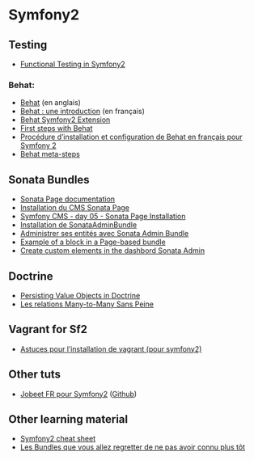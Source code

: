 # Symfony2

## Testing

- [Functional Testing in Symfony2](http://www.sitepoint.com/functional-testing-symfony2/)

### Behat:

- [Behat](http://docs.behat.org/) (en anglais)
- [Behat : une introduction](http://blog.lepine.pro/php/behat-jour-1-comment-tester-son-produit-scrum) (en français)
- [Behat Symfony2 Extension](http://extensions.behat.org/symfony2/index.html)
- [First steps with Behat](https://www.theodo.fr/blog/2013/04/first-steps-with-behat/)
- [Procédure d’installation et configuration de Behat en français pour Symfony 2](http://blog.prestaconcept.net/2013/02/11/procedure-dinstallation-et-configuration-de-behat-en-francais-pour-symfony-2.html)
- [Behat meta-steps](http://knplabs.com/blog/2011/12/15/behat-like-a-boss-meta-steps/)


## Sonata Bundles

- [Sonata Page documentation](http://sonata-project.org/bundles/page/master/doc/index.html)
- [Installation du CMS Sonata Page](http://www.coolcoyote.net/php-mysql/installation-du-cms-sonata-page)
- [Symfony CMS - day 05 - Sonata Page Installation](http://pygmeeweb.com/2013/10/13/cms-day05-sonata-page-installation.html)
- [Installation de SonataAdminBundle](http://jobeet.thuau.fr/le-paquet-admin)
- [Administrer ses entités avec Sonata Admin Bundle](http://www.valentin-rebierre.ekow.o2switch.net/administrer-ses-entites-avec-sonata-admin-bundle/)
- [Example of a block in a Page-based bundle](https://github.com/STIWL/STIWLEschoolThirdSonataBlockBundle)
- [Create custom elements in the dashbord Sonata Admin](http://stackoverflow.com/a/15167450/490589)

## Doctrine

- [Persisting Value Objects in Doctrine](http://rosstuck.com/persisting-value-objects-in-doctrine/)
- [Les relations Many-to-Many Sans Peine](http://www.prowebdev.us/2012/07/symfnoy2-many-to-many-relation-with.html)

## Vagrant for Sf2

- [Astuces pour l’installation de vagrant (pour symfony2)](http://blog.prestaconcept.net/2012/05/14/astuces-pour-linstallation-de-vagrant-pour-symfony2.html)

## Other tuts

- [Jobeet FR pour Symfony2](http://jobeet.thuau.fr/) ([Github](https://github.com/thujohn/Jobeet))

## Other learning material

- [Symfony2 cheat sheet](http://www.symfony2cheatsheet.com)
- [Les Bundles que vous allez regretter de ne pas avoir connu plus tôt](http://jolicode.github.io/best-bundle-conf)
